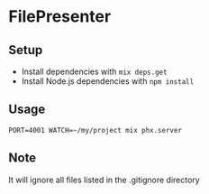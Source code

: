 # FilePresenter

## Setup

  * Install dependencies with `mix deps.get`
  * Install Node.js dependencies with `npm install`


## Usage

    PORT=4001 WATCH=~/my/project mix phx.server

## Note

It will ignore all files listed in the .gitignore directory
